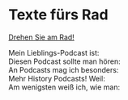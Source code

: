 # Texte fürs Rad

[Drehen Sie am Rad!](https://de.piliapp.com/random/wheel)

Mein Lieblings-Podcast ist:\
Diesen Podcast sollte man hören:\
An Podcasts mag ich besonders:\
Mehr History Podcasts! Weil:\
Am wenigsten weiß ich, wie man:
